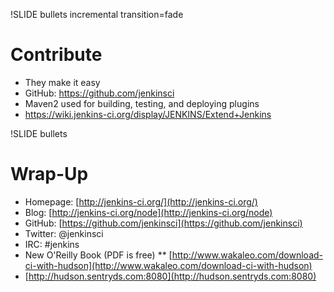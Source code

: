 !SLIDE bullets incremental transition=fade

# Contribute #

* They make it easy
* GitHub: https://github.com/jenkinsci
* Maven2 used for building, testing, and deploying plugins
* https://wiki.jenkins-ci.org/display/JENKINS/Extend+Jenkins

!SLIDE bullets

# Wrap-Up #

* Homepage: [http://jenkins-ci.org/](http://jenkins-ci.org/)
* Blog: [http://jenkins-ci.org/node](http://jenkins-ci.org/node)
* GitHub: [https://github.com/jenkinsci](https://github.com/jenkinsci)
* Twitter: @jenkinsci
* IRC: #jenkins
* New O'Reilly Book (PDF is free)
    ** [http://www.wakaleo.com/download-ci-with-hudson](http://www.wakaleo.com/download-ci-with-hudson)
* [http://hudson.sentryds.com:8080](http://hudson.sentryds.com:8080)

